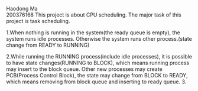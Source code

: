 Haodong Ma  
200376168 
This project is about CPU scheduling. The major task of this project is task scheduling.

1.When nothing is running in the system(the ready queue is empty), the system runs idle processes. Otherwise the system runs other process.(state change from READY to RUNNING)




2.While running the RUNNING process(include idle processes), it is possible to have state changes(RUNNING to BLOCK), which means running process may insert to the block queue. Other new processes may create PCB(Process Control Block), the state may change from BLOCK to READY, which means removing from block queue and inserting to ready queue.
3.
